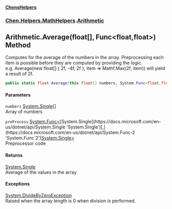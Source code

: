 
#### [ChensHelpers](index 'index')

### [Chen.Helpers.MathHelpers](Chen_Helpers_MathHelpers 'Chen.Helpers.MathHelpers').[Arithmetic](Chen_Helpers_MathHelpers_Arithmetic 'Chen.Helpers.MathHelpers.Arithmetic')

## Arithmetic.Average(float[], Func&lt;float,float&gt;) Method
Computes for the average of the numbers in the array. Preprocessing each item is possible before they are computed by providing the logic.  
e.g. Average(new float[] { 2f, -4f, 2f }, item => Mathf.Max(2f, item)) will yield a result of 2f.  
```csharp
public static float Average(this float[] numbers, System.Func<float,float> preProcess=null);
```

#### Parameters
<a name='Chen_Helpers_MathHelpers_Arithmetic_Average(float___System_Func_float_float_)_numbers'></a>
`numbers` [System.Single](https://docs.microsoft.com/en-us/dotnet/api/System.Single 'System.Single')[[]](https://docs.microsoft.com/en-us/dotnet/api/System.Array 'System.Array')  
Array of numbers
  
<a name='Chen_Helpers_MathHelpers_Arithmetic_Average(float___System_Func_float_float_)_preProcess'></a>
`preProcess` [System.Func&lt;](https://docs.microsoft.com/en-us/dotnet/api/System.Func-2 'System.Func`2')[System.Single](https://docs.microsoft.com/en-us/dotnet/api/System.Single 'System.Single')[,](https://docs.microsoft.com/en-us/dotnet/api/System.Func-2 'System.Func`2')[System.Single](https://docs.microsoft.com/en-us/dotnet/api/System.Single 'System.Single')[&gt;](https://docs.microsoft.com/en-us/dotnet/api/System.Func-2 'System.Func`2')  
Preprocessor code
  

#### Returns
[System.Single](https://docs.microsoft.com/en-us/dotnet/api/System.Single 'System.Single')  
Average of the values in the array

#### Exceptions
[System.DivideByZeroException](https://docs.microsoft.com/en-us/dotnet/api/System.DivideByZeroException 'System.DivideByZeroException')  
Raised when the array length is 0 when division is performed.
